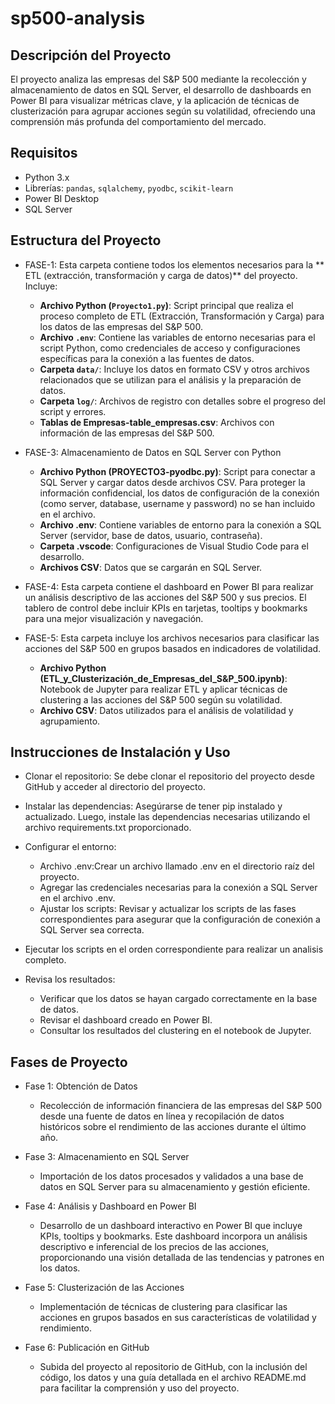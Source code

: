 # sp500-analysis
## Descripción del Proyecto
El proyecto analiza las empresas del S&P 500 mediante la recolección y almacenamiento de datos en SQL Server, el desarrollo de dashboards en Power BI para visualizar métricas clave, y la aplicación de técnicas de clusterización para agrupar acciones según su volatilidad, ofreciendo una comprensión más profunda del comportamiento del mercado.
## Requisitos
- Python 3.x
- Librerías: `pandas`, `sqlalchemy`, `pyodbc`, `scikit-learn`
- Power BI Desktop
- SQL Server
## Estructura del Proyecto
- FASE-1: Esta carpeta contiene todos los elementos necesarios para la ** ETL (extracción, transformación y carga de datos)** del proyecto. Incluye:
  - **Archivo Python (`Proyecto1.py`)**: Script principal que realiza el proceso completo de ETL (Extracción, Transformación y Carga) para los datos de las empresas del S&P 500. 
  - **Archivo `.env`**: Contiene las variables de entorno necesarias para el script Python, como credenciales de acceso y configuraciones específicas para la conexión a las fuentes de datos.
  - **Carpeta `data/`**: Incluye los datos en formato CSV y otros archivos relacionados que se utilizan para el análisis y la preparación de datos.
  - **Carpeta `log/`**:  Archivos de registro con detalles sobre el progreso del script y errores.
  - **Tablas de Empresas-table_empresas.csv**: Archivos con información de las empresas del S&P 500.

- FASE-3: Almacenamiento de Datos en SQL Server con Python
  - **Archivo Python (PROYECTO3-pyodbc.py)**: Script para conectar a SQL Server y cargar datos desde archivos CSV. Para proteger la información confidencial, los datos de configuración de la conexión (como server, database, username y password) no se han incluido en el archivo.
  - **Archivo .env**: Contiene variables de entorno para la conexión a SQL Server (servidor, base de datos, usuario, contraseña).
  - **Carpeta .vscode**: Configuraciones de Visual Studio Code para el desarrollo.
  - **Archivos CSV**: Datos que se cargarán en SQL Server.

- FASE-4: Esta carpeta contiene el dashboard en Power BI para realizar un análisis descriptivo de las acciones del S&P 500 y sus precios. El tablero de control debe incluir KPIs en tarjetas, tooltips y bookmarks para una mejor visualización y navegación.

- FASE-5: Esta carpeta incluye los archivos necesarios para clasificar las acciones del S&P 500 en grupos basados en indicadores de volatilidad.
  - **Archivo Python (ETL_y_Clusterización_de_Empresas_del_S&P_500.ipynb)**: Notebook de Jupyter para realizar ETL y aplicar técnicas de clustering a las acciones del S&P 500 según su volatilidad.
  - **Archivo CSV**: Datos utilizados para el análisis de volatilidad y agrupamiento.

## Instrucciones de Instalación y Uso
- Clonar el repositorio:
Se debe clonar el repositorio del proyecto desde GitHub y acceder al directorio del proyecto.

- Instalar las dependencias:
Asegúrarse de tener pip instalado y actualizado. Luego, instale las dependencias necesarias utilizando el archivo requirements.txt proporcionado.

- Configurar el entorno:
  - Archivo .env:Crear un archivo llamado .env en el directorio raíz del proyecto.
  - Agregar las credenciales necesarias para la conexión a SQL Server en el archivo .env.
  - Ajustar los scripts:
Revisar y actualizar los scripts de las fases correspondientes para asegurar que la configuración de conexión a SQL Server sea correcta.

- Ejecutar los scripts en el orden correspondiente para realizar un analisis completo.
  
- Revisa los resultados:
  - Verificar que los datos se hayan cargado correctamente en la base de datos.
  - Revisar el dashboard creado en Power BI.
  - Consultar los resultados del clustering en el notebook de Jupyter.
 
## Fases de Proyecto
- Fase 1: Obtención de Datos
  - Recolección de información financiera de las empresas del S&P 500 desde una fuente de datos en línea y recopilación de datos históricos sobre el rendimiento de las acciones durante el último año.
    
- Fase 3: Almacenamiento en SQL Server
  - Importación de los datos procesados y validados a una base de datos en SQL Server para su almacenamiento y gestión eficiente.
 
- Fase 4: Análisis y Dashboard en Power BI
  - Desarrollo de un dashboard interactivo en Power BI que incluye KPIs, tooltips y bookmarks. Este dashboard incorpora un análisis descriptivo e inferencial de los precios de las acciones, proporcionando una visión detallada de las tendencias y patrones en los datos.

- Fase 5: Clusterización de las Acciones
  - Implementación de técnicas de clustering para clasificar las acciones en grupos basados en sus características de volatilidad y rendimiento.
 
- Fase 6: Publicación en GitHub
  - Subida del proyecto al repositorio de GitHub, con la inclusión del código, los datos y una guía detallada en el archivo README.md para facilitar la comprensión y uso del proyecto.

